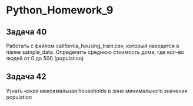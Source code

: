 # Python_Homework_9

## Задача 40 

Работать с файлом california_housing_train.csv, который находится в папке
sample_data. Определить среднюю стоимость дома, где кол-во людей от 0 до 500 (population)

## Задача 42

Узнать какая максимальная households в зоне минимального значения population
